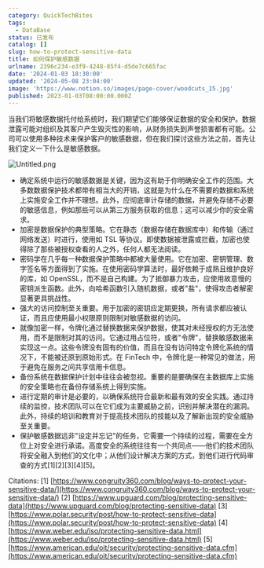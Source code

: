 ```yaml
---
category: QuickTechBites
tags:
  - DataBase
status: 已发布
catalog: []
slug: how-to-protect-sensitive-data
title: 如何保护敏感数据
urlname: 2396c234-e3f9-4248-85f4-d5de7c665fac
date: '2024-01-03 18:30:00'
updated: '2024-05-08 23:04:00'
image: 'https://www.notion.so/images/page-cover/woodcuts_15.jpg'
published: 2023-01-03T08:00:00.000Z
---
```


当我们将敏感数据托付给系统时，我们期望它们能够保证数据的安全和保护。数据泄露可能对组织及其客户产生毁灭性的影响，从财务损失到声誉损害都有可能。公司可以使用多种技术来保护客户的敏感数据，但在我们探讨这些方法之前，首先让我们定义一下什么是敏感数据。


![Untitled.png](https://prod-files-secure.s3.us-west-2.amazonaws.com/5d24fe63-e567-4804-86f9-9fdc62e13082/aa7e6578-50d6-4f37-a4e4-28071bd0fba3/Untitled.png?X-Amz-Algorithm=AWS4-HMAC-SHA256&X-Amz-Content-Sha256=UNSIGNED-PAYLOAD&X-Amz-Credential=ASIAZI2LB4666KJGLBC2%2F20250319%2Fus-west-2%2Fs3%2Faws4_request&X-Amz-Date=20250319T213450Z&X-Amz-Expires=3600&X-Amz-Security-Token=IQoJb3JpZ2luX2VjECUaCXVzLXdlc3QtMiJIMEYCIQDf%2BHJy0%2B6dec9BEB0jZ0iQFuT9731OdVGaA4BhsFJNawIhAPFmS3cK1uw26JIvAhuCnJnvz032oqRODYEnq1NDjlFnKv8DCH4QABoMNjM3NDIzMTgzODA1IgxVr6gExQYTpNpCWsoq3AO6Eg4S4LATvTB2Apf3w2FMqLIw1DaB8ToRrkwdGisR7G37eya0AqaSHyzcMY6t2hFtudSH1d30J01M2ghNj%2BXfFtPwvRGGt3gsBnC7JeYDMADFaF3MLZyr0fjhySwf%2FamTU4%2FqJEV2CS9aqV2f%2FY4zEnDcC5LDKUiHLHB1HgpMDd1CURhH7liiLusj4zyWoS0l2zpA%2BPyIiL%2FkLLGfdcZt%2Be0DS9jxDONSWGvIO4irJKJd6J27O%2F8c6XlgY4NVNIM04%2BWTw0D8ToDq6sBFYSRAaFNskxnbXSwYWqNsQx5br%2BwA%2F1X%2BQ1BeJlDXWoAQo1Ty3G%2B%2FoUpdL5HDKwBw5v9g1SaVh4lfB1cOCvMiZY1PhKc1vvWNlxvd%2BCC6mA3r0vEOrKTcBz1k3hQBr1ZcwJJxptAMz%2BNluiL8%2BTYMtgK1Xc8ux%2FlZ8n8bMOh5QO7fRHmM03ff3xguh94CW2SM%2F4sk3Z47kz5ggSsoyhvgHmNjBkqyTW%2BHNWcEcq%2B%2BiT3CrO0mh984LZUqI9%2FIEjXLKOi9Q%2FlftvRJrMD3BSMFWp89do%2B52uaUl1Iyrj2Vxuuy3jFmwRq3ABxhzJs5P2wxpT2yx1xTQewqeTWMpXCjy8messp%2FhSiBMCqcLpBo%2BjCD2Oy%2BBjqkAejiBytS0QXKaLvSJfT%2BRuiSF00Lo0Y9L1vAhM3Etw%2Bu2kXw3DHE0nxv0L75eaYVB%2BOAZwTHS63e%2F6KeuLnwS%2Fs4rb3Z3bZ5NjFEti%2FYXcZBhIqg9wltqOPZrR4qeYXqIRoi2q7JFF4ay8H4EfdJMCrqThljRn10KOC2crNx5V%2F9yQC%2ByPZ7PRYI6j0ltLRWw1rrbzZ2uqCbNKycrd3tBEzk3ldl&X-Amz-Signature=bcd6d70d54c7f6381a029e8cb26504090f7ce233be66c712baa16bc937035700&X-Amz-SignedHeaders=host&x-id=GetObject)

- 确定系统中运行的敏感数据是关键，因为这有助于你明确安全工作的范围。大多数数据保护技术都带有相当大的开销，这就是为什么在不需要的数据和系统上实施安全工作并不理想。此外，应彻底审计存储的数据，并避免存储不必要的敏感信息，例如那些可以从第三方服务获取的信息；这可以减少你的安全需求。
- 加密是数据保护的典型策略。它在静态（数据存储在数据库中）和传输（通过网络发送）时进行，使用如 TSL 等协议。即使数据被泄露或拦截，加密也使得除了那些被授权查看的人之外，任何人都无法阅读。
- 密码学在几乎每一种数据保护策略中都被大量使用。它在加密、密钥管理、数字签名等方面得到了实施。在使用密码学算法时，最好依赖于成熟且维护良好的库，如 OpenSSL，而不是自己构建。为了抵御暴力攻击，应使用故意慢的密钥派生函数。此外，向哈希函数引入随机数据，或者"盐"，使得攻击者解密显著更具挑战性。
- 强大的访问控制至关重要。用于加密的密钥应定期更换，所有请求都应被认证，而且应使用最小权限原则限制对敏感数据的访问。
- 就像加密一样，令牌化通过替换数据来保护数据，使其对未经授权的方无法使用，而不是限制对其的访问。它通过用占位符，或者"令牌"，替换敏感数据来实现这一点。这些令牌没有固有的价值，而且在没有访问特定令牌化系统的情况下，不能被还原到原始形式。在 FinTech 中，令牌化是一种常见的做法，用于避免在服务之间共享信用卡信息。
- 备份系统在数据保护计划中往往会被忽视。重要的是要确保在主数据库上实施的安全策略也在备份存储系统上得到实施。
- 进行定期的审计是必要的，以确保系统符合最新和最有效的安全实践。通过持续的监控，技术团队可以在它们成为主要威胁之前，识别并解决潜在的漏洞。此外，持续的培训和教育对于提高技术团队的技能以及了解新出现的安全威胁至关重要。
- 保护敏感数据远非"设定并忘记"的任务，它需要一个持续的过程，需要在全方位上对安全进行承诺。高度安全的系统往往有一个共同点——他们的技术团队将安全融入到他们的文化中；从他们设计解决方案的方式，到他们进行代码审查的方式[1][2][3][4][5]。

Citations:
[1] [https://www.congruity360.com/blog/ways-to-protect-your-sensitive-data/](https://www.congruity360.com/blog/ways-to-protect-your-sensitive-data/)
[2] [https://www.upguard.com/blog/protecting-sensitive-data](https://www.upguard.com/blog/protecting-sensitive-data)
[3] [https://www.polar.security/post/how-to-protect-sensitive-data](https://www.polar.security/post/how-to-protect-sensitive-data)
[4] [https://www.weber.edu/iso/protecting-sensitive-data.html](https://www.weber.edu/iso/protecting-sensitive-data.html)
[5] [https://www.american.edu/oit/security/protecting-sensitive-data.cfm](https://www.american.edu/oit/security/protecting-sensitive-data.cfm)


